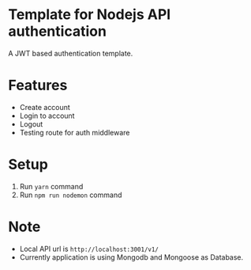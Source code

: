 # Template for Nodejs API authentication
A JWT based authentication template.

# Features
- Create account
- Login to account 
- Logout
- Testing route for auth middleware

# Setup
1. Run `yarn` command
2. Run `npm run nodemon` command

# Note
- Local API url is `http://localhost:3001/v1/`
- Currently application is using Mongodb and Mongoose as Database.